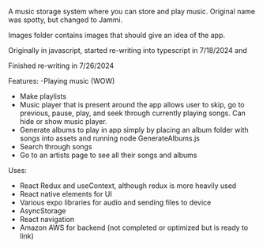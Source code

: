 A music storage system where you can store and play music. Original name was spotty, but changed to Jammi. 

Images folder contains images that should give an idea of the app. 

Originally in javascript, started re-writing into typescript in 7/18/2024 and

Finished re-writing in 7/26/2024

Features:
-Playing music (WOW)
- Make playlists
- Music player that is present around the app allows user to skip, go to previous, pause, play, and seek through currently playing songs.  Can hide or show music player.
- Generate albums to play in app simply by placing an album folder with songs into assets and running node GenerateAlbums.js
- Search through songs
- Go to an artists page to see all their songs and albums

Uses:
- React Redux and useContext, although redux is more heavily used
- React native elements for UI
- Various expo libraries for audio and sending files to device
- AsyncStorage
- React navigation
- Amazon AWS for backend (not completed or optimized but is ready to link)

